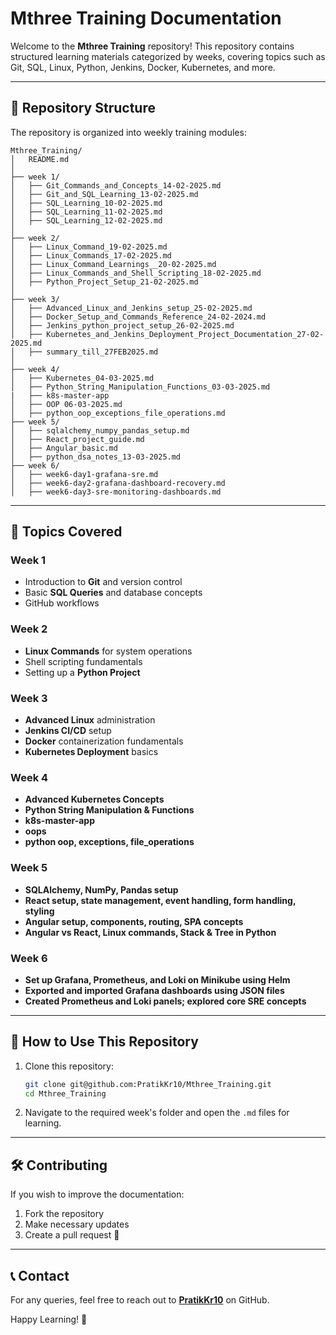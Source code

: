 # Mthree Training Documentation

Welcome to the **Mthree Training** repository! This repository contains structured learning materials categorized by weeks, covering topics such as Git, SQL, Linux, Python, Jenkins, Docker, Kubernetes, and more.

---

## 📁 Repository Structure
The repository is organized into weekly training modules:

```
Mthree_Training/
│   README.md
│
├── week 1/
│   ├── Git_Commands_and_Concepts_14-02-2025.md
│   ├── Git_and_SQL_Learning_13-02-2025.md
│   ├── SQL_Learning_10-02-2025.md
│   ├── SQL_Learning_11-02-2025.md
│   ├── SQL_Learning_12-02-2025.md
│
├── week 2/
│   ├── Linux_Command_19-02-2025.md
│   ├── Linux_Commands_17-02-2025.md
│   ├── Linux_Command_Learnings__20-02-2025.md
│   ├── Linux_Commands_and_Shell_Scripting_18-02-2025.md
│   ├── Python_Project_Setup_21-02-2025.md
│
├── week 3/
│   ├── Advanced_Linux_and_Jenkins_setup_25-02-2025.md
│   ├── Docker_Setup_and_Commands_Reference_24-02-2024.md
│   ├── Jenkins_python_project_setup_26-02-2025.md
│   ├── Kubernetes_and_Jenkins_Deployment_Project_Documentation_27-02-2025.md
│   ├── summary_till_27FEB2025.md
│
├── week 4/
│   ├── Kubernetes_04-03-2025.md
│   ├── Python_String_Manipulation_Functions_03-03-2025.md
|   ├── k8s-master-app
│   ├── OOP 06-03-2025.md
│   ├── python_oop_exceptions_file_operations.md
├── week 5/
│   ├── sqlalchemy_numpy_pandas_setup.md
│   ├── React_project_guide.md
│   ├── Angular_basic.md
│   ├── python_dsa_notes_13-03-2025.md
├── week 6/
│   ├── week6-day1-grafana-sre.md
│   ├── week6-day2-grafana-dashboard-recovery.md
│   ├── week6-day3-sre-monitoring-dashboards.md
```

---

## 🚀 Topics Covered
### **Week 1**
- Introduction to **Git** and version control
- Basic **SQL Queries** and database concepts
- GitHub workflows

### **Week 2**
- **Linux Commands** for system operations
- Shell scripting fundamentals
- Setting up a **Python Project**

### **Week 3**
- **Advanced Linux** administration
- **Jenkins CI/CD** setup
- **Docker** containerization fundamentals
- **Kubernetes Deployment** basics

### **Week 4**
- **Advanced Kubernetes Concepts**
- **Python String Manipulation & Functions**
- **k8s-master-app**
- **oops**
- **python oop, exceptions, file_operations**

### **Week 5**  
- **SQLAlchemy, NumPy, Pandas setup**  
- **React setup, state management, event handling, form handling, styling**  
- **Angular setup, components, routing, SPA concepts**  
- **Angular vs React, Linux commands, Stack & Tree in Python**

### **Week 6**  
- **Set up Grafana, Prometheus, and Loki on Minikube using Helm**  
- **Exported and imported Grafana dashboards using JSON files**  
- **Created Prometheus and Loki panels; explored core SRE concepts** 

---

## 📌 How to Use This Repository
1. Clone this repository:
   ```bash
   git clone git@github.com:PratikKr10/Mthree_Training.git
   cd Mthree_Training
   ```
2. Navigate to the required week's folder and open the `.md` files for learning.

---

## 🛠 Contributing
If you wish to improve the documentation:
1. Fork the repository
2. Make necessary updates
3. Create a pull request 🚀

---

## 📞 Contact
For any queries, feel free to reach out to **[PratikKr10](https://github.com/PratikKr10)** on GitHub.

Happy Learning! 🎉


